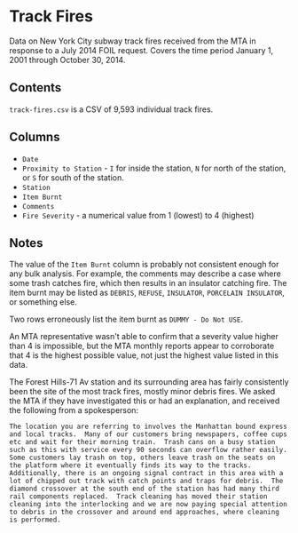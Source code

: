 # Track Fires

Data on New York City subway track fires received from the MTA in response to a July 2014 FOIL request. Covers the time period January 1, 2001 through October 30, 2014.

## Contents

`track-fires.csv` is a CSV of 9,593 individual track fires.

## Columns

* `Date`
* `Proximity to Station` - `I` for inside the station, `N` for north of the station, or `S` for south of the station.
* `Station`
* `Item Burnt`
* `Comments`
* `Fire Severity` - a numerical value from 1 (lowest) to 4 (highest)

## Notes

The value of the `Item Burnt` column is probably not consistent enough for any bulk analysis.  For example, the comments may describe a case where some trash catches fire, which then results in an insulator catching fire.  The item burnt may be listed as `DEBRIS`, `REFUSE`, `INSULATOR`, `PORCELAIN INSULATOR`, or something else.

Two rows erroneously list the item burnt as `DUMMY - Do Not USE`.

An MTA representative wasn't able to confirm that a severity value higher than 4 is impossible, but the MTA monthly reports appear to corroborate that 4 is the highest possible value, not just the highest value listed in this data.

The Forest Hills-71 Av station and its surrounding area has fairly consistently been the site of the most track fires, mostly minor debris fires.  We asked the MTA if they have investigated this or had an explanation, and received the following from a spokesperson:

    The location you are referring to involves the Manhattan bound express and local tracks.  Many of our customers bring newspapers, coffee cups etc and wait for their morning train.  Trash cans on a busy station such as this with service every 90 seconds can overflow rather easily.  Some customers lay trash on top, others leave trash on the seats on the platform where it eventually finds its way to the tracks.  Additionally, there is an ongoing signal contract in this area with a lot of chipped out track with catch points and traps for debris.  The diamond crossover at the south end of the station has had many third rail components replaced.  Track cleaning has moved their station cleaning into the interlocking and we are now paying special attention to debris in the crossover and around end approaches, where cleaning is performed.